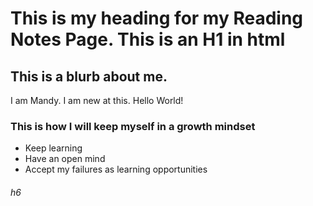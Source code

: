 # This is my heading for my Reading Notes Page. This is an H1 in html

## This is a  blurb about me.
I am Mandy. I am new at this. Hello World!

### This is how I will keep myself in a growth mindset

- Keep learning
- Have an open mind
- Accept my failures as learning opportunities

###### h6



